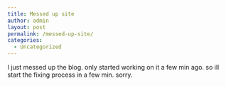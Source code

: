 ```yaml
---
title: Messed up site
author: admin
layout: post
permalink: /messed-up-site/
categories:
  - Uncategorized
---
```

I just messed up the blog. only started working on it a few min ago. so ill start the fixing process in a few min. sorry.